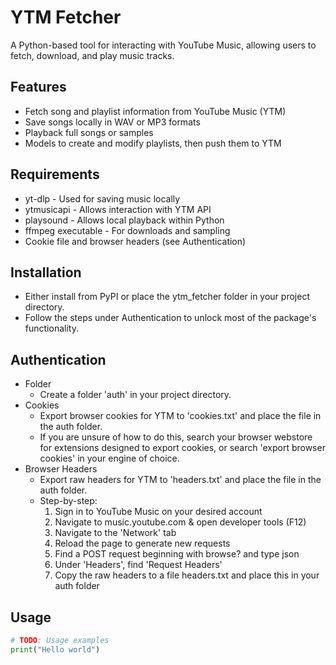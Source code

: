 # YTM Fetcher

A Python-based tool for interacting with YouTube Music, allowing users to fetch, download, and play music tracks.

## Features

- Fetch song and playlist information from YouTube Music (YTM)
- Save songs locally in WAV or MP3 formats
- Playback full songs or samples
- Models to create and modify playlists, then push them to YTM

## Requirements

- yt-dlp - Used for saving music locally
- ytmusicapi - Allows interaction with YTM API
- playsound - Allows local playback within Python
- ffmpeg executable - For downloads and sampling
- Cookie file and browser headers (see Authentication)

## Installation
- Either install from PyPI or place the ytm_fetcher folder in your project directory.
- Follow the steps under Authentication to unlock most of the package's functionality.

## Authentication
- Folder
  - Create a folder 'auth' in your project directory. 
- Cookies
  - Export browser cookies for YTM to 'cookies.txt' and place the file in the auth folder.
  - If you are unsure of how to do this, search your browser webstore for extensions designed to export cookies, or search 'export browser cookies' in your engine of choice.
- Browser Headers
  - Export raw headers for YTM to 'headers.txt' and place the file in the auth folder.
  - Step-by-step:
    1. Sign in to YouTube Music on your desired account
    2. Navigate to music.youtube.com & open developer tools (F12)
    3. Navigate to the 'Network' tab
    4. Reload the page to generate new requests
    5. Find a POST request beginning with browse? and type json
    6. Under 'Headers', find 'Request Headers'
    7. Copy the raw headers to a file headers.txt and place this in your auth folder



## Usage
```python
# TODO: Usage examples
print("Hello world")
```
